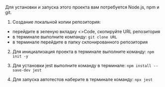 Для установки и запуска этого проекта вам потребуется Node.js, npm и git.

1. Создание локальной копии репозитория:
  - перейдите в зеленую вкладку <>Code, скопируйте URL репозитория 
  - в терминале выполните компанду: `git clone URL`
  - в терминале перейдите в папку склонированного репозитория 

2. Для инициализация проекта в терминале выполните команду: `npm init -y`

3. Для установки jest выполните команду в терминале: `npm install --save-dev jest`

4. Для запуска автотестов наберите в терминале команду: `npx jest`